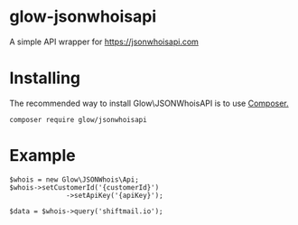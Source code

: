 glow-jsonwhoisapi
=====================================

A simple API wrapper for https://jsonwhoisapi.com

# Installing


The recommended way to install Glow\JSONWhoisAPI is to use [Composer.](http://www.getcomposer.com)

```
composer require glow/jsonwhoisapi
```


# Example
```
$whois = new Glow\JSONWhois\Api;
$whois->setCustomerId('{customerId}')
              ->setApiKey('{apiKey}');
              
$data = $whois->query('shiftmail.io');
```